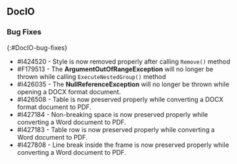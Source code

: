 ## DocIO

### Bug Fixes
{:#DocIO-bug-fixes}

* \#I424520 - Style is now removed properly after calling `Remove()` method
* \#F179513 - The **ArgumentOutOfRangeException** will no longer be thrown while calling `ExecuteNestedGroup()` method
* \#I426035 - The **NullReferenceException** will no longer be thrown while opening a DOCX format document.
* \#I426508 - Table is now preserved properly while converting a DOCX format document to PDF.
* \#I427184 - Non-breaking space is now preserved properly while converting a Word document to PDF.
* \#I427183 - Table row is now preserved properly while converting a Word document to PDF.
* \#I427808 - Line break inside the frame is now preserved properly while converting a Word document to PDF.
